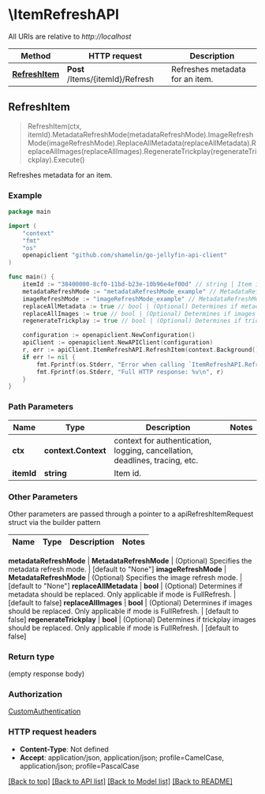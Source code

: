 # \ItemRefreshAPI

All URIs are relative to *http://localhost*

Method | HTTP request | Description
------------- | ------------- | -------------
[**RefreshItem**](ItemRefreshAPI.md#RefreshItem) | **Post** /Items/{itemId}/Refresh | Refreshes metadata for an item.



## RefreshItem

> RefreshItem(ctx, itemId).MetadataRefreshMode(metadataRefreshMode).ImageRefreshMode(imageRefreshMode).ReplaceAllMetadata(replaceAllMetadata).ReplaceAllImages(replaceAllImages).RegenerateTrickplay(regenerateTrickplay).Execute()

Refreshes metadata for an item.

### Example

```go
package main

import (
	"context"
	"fmt"
	"os"
	openapiclient "github.com/shamelin/go-jellyfin-api-client"
)

func main() {
	itemId := "38400000-8cf0-11bd-b23e-10b96e4ef00d" // string | Item id.
	metadataRefreshMode := "metadataRefreshMode_example" // MetadataRefreshMode | (Optional) Specifies the metadata refresh mode. (optional) (default to "None")
	imageRefreshMode := "imageRefreshMode_example" // MetadataRefreshMode | (Optional) Specifies the image refresh mode. (optional) (default to "None")
	replaceAllMetadata := true // bool | (Optional) Determines if metadata should be replaced. Only applicable if mode is FullRefresh. (optional) (default to false)
	replaceAllImages := true // bool | (Optional) Determines if images should be replaced. Only applicable if mode is FullRefresh. (optional) (default to false)
	regenerateTrickplay := true // bool | (Optional) Determines if trickplay images should be replaced. Only applicable if mode is FullRefresh. (optional) (default to false)

	configuration := openapiclient.NewConfiguration()
	apiClient := openapiclient.NewAPIClient(configuration)
	r, err := apiClient.ItemRefreshAPI.RefreshItem(context.Background(), itemId).MetadataRefreshMode(metadataRefreshMode).ImageRefreshMode(imageRefreshMode).ReplaceAllMetadata(replaceAllMetadata).ReplaceAllImages(replaceAllImages).RegenerateTrickplay(regenerateTrickplay).Execute()
	if err != nil {
		fmt.Fprintf(os.Stderr, "Error when calling `ItemRefreshAPI.RefreshItem``: %v\n", err)
		fmt.Fprintf(os.Stderr, "Full HTTP response: %v\n", r)
	}
}
```

### Path Parameters


Name | Type | Description  | Notes
------------- | ------------- | ------------- | -------------
**ctx** | **context.Context** | context for authentication, logging, cancellation, deadlines, tracing, etc.
**itemId** | **string** | Item id. | 

### Other Parameters

Other parameters are passed through a pointer to a apiRefreshItemRequest struct via the builder pattern


Name | Type | Description  | Notes
------------- | ------------- | ------------- | -------------

 **metadataRefreshMode** | **MetadataRefreshMode** | (Optional) Specifies the metadata refresh mode. | [default to &quot;None&quot;]
 **imageRefreshMode** | **MetadataRefreshMode** | (Optional) Specifies the image refresh mode. | [default to &quot;None&quot;]
 **replaceAllMetadata** | **bool** | (Optional) Determines if metadata should be replaced. Only applicable if mode is FullRefresh. | [default to false]
 **replaceAllImages** | **bool** | (Optional) Determines if images should be replaced. Only applicable if mode is FullRefresh. | [default to false]
 **regenerateTrickplay** | **bool** | (Optional) Determines if trickplay images should be replaced. Only applicable if mode is FullRefresh. | [default to false]

### Return type

 (empty response body)

### Authorization

[CustomAuthentication](../README.md#CustomAuthentication)

### HTTP request headers

- **Content-Type**: Not defined
- **Accept**: application/json, application/json; profile=CamelCase, application/json; profile=PascalCase

[[Back to top]](#) [[Back to API list]](../README.md#documentation-for-api-endpoints)
[[Back to Model list]](../README.md#documentation-for-models)
[[Back to README]](../README.md)

